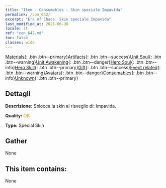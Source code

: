 ```yaml
---
title: "Item - Consumables - Skin speciale Impavida"
permalink: /con_642/
excerpt: "Era of Chaos  Skin speciale Impavida"
last_modified_at: 2021-06-30
locale: it
ref: "con_642.md"
toc: false
classes: wide
---
```

 [Materials](/ItemsIT/){: .btn .btn--primary}[Artifacts](/ItemsIT/Artifacts/){: .btn .btn--success}[Unit Soul](/ItemsIT/UnitSoul/){: .btn .btn--warning}[Unit Awakening](/ItemsIT/UnitAwakening/){: .btn .btn--danger}[Hero Soul](/ItemsIT/HeroSoul/){: .btn .btn--info}[Hero Skill](/ItemsIT/HeroSkill/){: .btn .btn--primary}[Gift](/ItemsIT/Gift/){: .btn .btn--success}[Event related](/ItemsIT/Events/){: .btn .btn--warning}[Avatars](/ItemsIT/Avatars/){: .btn .btn--danger}[Consumables](/ItemsIT/Consumables/){: .btn .btn--info}[Unknown](/ItemsIT/Unknown/){: .btn .btn--primary}

## Dettagli
 **Descrizione:** Sblocca la skin al risveglio di: Impavida.

 **Quality:** <span style="color: #FF8C00">OK</span>

 **Type:** Special Skin

## Gather

  None

## This item contains:

  None


